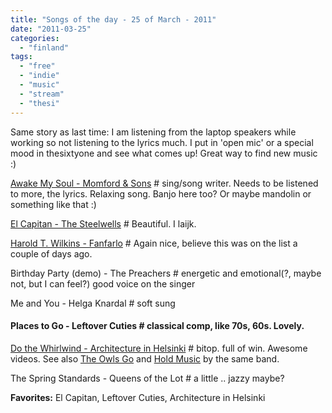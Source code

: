 ```yaml
---
title: "Songs of the day - 25 of March - 2011"
date: "2011-03-25"
categories: 
  - "finland"
tags: 
  - "free"
  - "indie"
  - "music"
  - "stream"
  - "thesi"
---
```


Same story as last time: I am listening from the laptop speakers while working so not listening to the lyrics much. I put in 'open mic' or a special mood in thesixtyone and see what comes up! Great way to find new music :)

[Awake My Soul - Momford & Sons](http://www.thesixtyone.com/s/2pwGECdS8PS/ "on thesixtyone") # sing/song writer. Needs to be listened to more, the lyrics. Relaxing song. Banjo here too? Or maybe mandolin or something like that :)

[El Capitan - The Steelwells](http://www.thesixtyone.com/s/ZVXIJ1F3VW7/ "on thesixtyone") \# Beautiful. I laijk.

[Harold T. Wilkins - Fanfarlo](http://www.thesixtyone.com/s/u9puzC7ONcA/ "on thesixtyone") # Again nice, believe this was on the list a couple of days ago.

Birthday Party (demo) - The Preachers # energetic and emotional(?, maybe not, but I can feel?) good voice on the singer

Me and You - Helga Knardal # soft sung

#### Places to Go - Leftover Cuties # classical comp, like 70s, 60s. Lovely.

[Do the Whirlwind - Architecture in Helsinki](http://www.youtube.com/watch?v=MXIzyquw-kc "on youtube") # bitop. full of win. Awesome videos. See also [The Owls Go](http://www.youtube.com/watch?v=MQL9JaVl7ns "the owls go on youtube") and [Hold Music](http://www.youtube.com/watch?v=khxFF8rcG-A "hold music on youtube") by the same band.

The Spring Standards - Queens of the Lot # a little .. jazzy maybe?

**Favorites:** El Capitan, Leftover Cuties, Architecture in Helsinki
